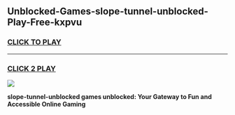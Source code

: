 
## Unblocked-Games-slope-tunnel-unblocked-Play-Free-kxpvu
<h3>
<a href="https://premium76.site?title=slope-tunnel-unblocked&ref=18A1">CLICK TO PLAY</a></h3>
<hr>

<h3>
<a href="https://premium76.site?title=slope-tunnel-unblocked&ref=18A1">CLICK 2 PLAY</a>
  
</h3>

<a href="https://premium76.site?title=slope-tunnel-unblocked&ref=18A1"><img src="https://clearcache.store/games.png"></a>


**slope-tunnel-unblocked games unblocked: Your Gateway to Fun and Accessible Online Gaming**
